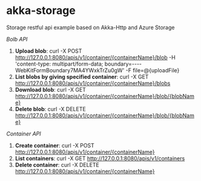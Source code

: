 # akka-storage
Storage restful api example based on Akka-Http and Azure Storage

_Bolb API_
1. **Upload blob**: curl -X POST http://127.0.0.1:8080/apis/v1/container/{containerName}/blob -H 'content-type: multipart/form-data; boundary=----WebKitFormBoundary7MA4YWxkTrZu0gW' -F file=@{uploadFile}
2. **List blobs by giving specified container**: curl -X GET http://127.0.0.1:8080/apis/v1/container/{containerName}/blobs
3. **Download blob**: curl -X GET http://127.0.0.1:8080/apis/v1/container/{containerName}/blob/{blobName}
4. **Delete blob**: curl -X DELETE http://127.0.0.1:8080/apis/v1/container/{containerName}/blob/{blobName}

_Container API_
1. **Create container**: curl -X POST http://127.0.0.1:8080/apis/v1/container/{containerName}
2. **List containers**: curl -X GET http://127.0.0.1:8080/apis/v1/containers
3. **Delete container**: curl -X DELETE http://127.0.0.1:8080/apis/v1/container/{containerName}
